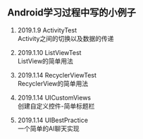 
## Android学习过程中写的小例子

1. 2019.1.9 ActivityTest  
Activity之间的切换以及数据的传递  

2. 2019.1.10 ListViewTest  
ListView的简单用法  

3. 2019.1.14 RecyclerViewTest  
RecyclerView的简单用法  

4. 2019.1.14 UICustomViews  
创建自定义控件-简单标题栏  

5. 2019.1.14 UIBestPractice  
一个简单的AI聊天实现  

